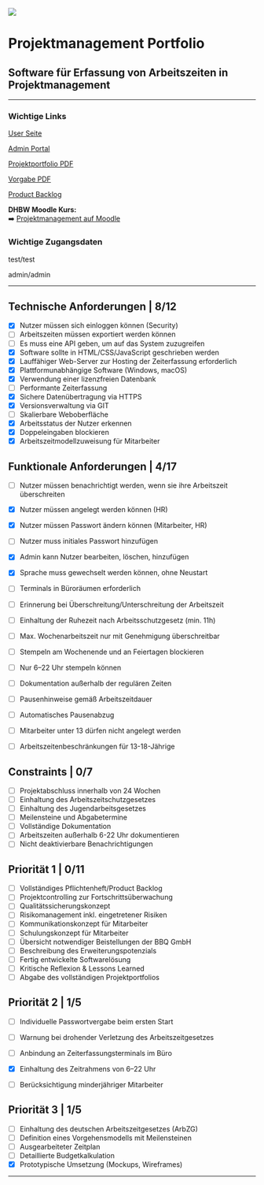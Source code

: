 ![](https://upload.wikimedia.org/wikipedia/de/thumb/1/1d/DHBW-Logo.svg/2560px-DHBW-Logo.svg.png)


# Projektmanagement Portfolio  
## Software für Erfassung von Arbeitszeiten in Projektmanagement  

---
### Wichtige Links

[User Seite](https://zeitbuchung.it-lutz.com/)

[Admin Portal](https://zeitbuchung.it-lutz.com/leitung)

[Projektportfolio PDF](Abgabe/Dokumentation/Projektportfolio.pdf)

[Vorgabe PDF](Vorgabe/Portfolio%20-%20Projektmanagement%20Stuttgart.pdf)

[Product Backlog](https://eifrige-otter-pm.atlassian.net/jira/software/projects/ECS/boards/1)

**DHBW Moodle Kurs:**  
➡️ [Projektmanagement auf Moodle](https://elearning.dhbw-stuttgart.de/moodle/course/view.php?id=21296)

### Wichtige Zugangsdaten
test/test

admin/admin

---

## Technische Anforderungen | 8/12

- [x] Nutzer müssen sich einloggen können (Security)
- [ ] Arbeitszeiten müssen exportiert werden können
- [ ] Es muss eine API geben, um auf das System zuzugreifen
- [x] Software sollte in HTML/CSS/JavaScript geschrieben werden
- [x] Lauffähiger Web-Server zur Hosting der Zeiterfassung erforderlich
- [x] Plattformunabhängige Software (Windows, macOS)
- [x] Verwendung einer lizenzfreien Datenbank
- [ ] Performante Zeiterfassung
- [x] Sichere Datenübertragung via HTTPS
- [x] Versionsverwaltung via GIT
- [ ] Skalierbare Weboberfläche
- [x] Arbeitsstatus der Nutzer erkennen
- [x] Doppeleingaben blockieren
- [x] Arbeitszeitmodellzuweisung für Mitarbeiter

## Funktionale Anforderungen | 4/17

- [ ] Nutzer müssen benachrichtigt werden, wenn sie ihre Arbeitszeit überschreiten
- [x] Nutzer müssen angelegt werden können (HR)
- [x] Nutzer müssen Passwort ändern können (Mitarbeiter, HR)
- [ ] Nutzer muss initiales Passwort hinzufügen
- [x] Admin kann Nutzer bearbeiten, löschen, hinzufügen
- [x] Sprache muss gewechselt werden können, ohne Neustart
- [ ] Terminals in Büroräumen erforderlich
- [ ] Erinnerung bei Überschreitung/Unterschreitung der Arbeitszeit
- [ ] Einhaltung der Ruhezeit nach Arbeitsschutzgesetz (min. 11h)
- [ ] Max. Wochenarbeitszeit nur mit Genehmigung überschreitbar
- [ ] Stempeln am Wochenende und an Feiertagen blockieren
- [ ] Nur 6–22 Uhr stempeln können
- [ ] Dokumentation außerhalb der regulären Zeiten
- [ ] Pausenhinweise gemäß Arbeitszeitdauer
- [ ] Automatisches Pausenabzug
- [ ] Mitarbeiter unter 13 dürfen nicht angelegt werden
- [ ] Arbeitszeitenbeschränkungen für 13-18-Jährige


## Constraints | 0/7

- [ ] Projektabschluss innerhalb von 24 Wochen
- [ ] Einhaltung des Arbeitszeitschutzgesetzes
- [ ] Einhaltung des Jugendarbeitsgesetzes
- [ ] Meilensteine und Abgabetermine
- [ ] Vollständige Dokumentation
- [ ] Arbeitszeiten außerhalb 6-22 Uhr dokumentieren
- [ ] Nicht deaktivierbare Benachrichtigungen

## Priorität 1 | 0/11

- [ ] Vollständiges Pflichtenheft/Product Backlog
- [ ] Projektcontrolling zur Fortschrittsüberwachung
- [ ] Qualitätssicherungskonzept
- [ ] Risikomanagement inkl. eingetretener Risiken
- [ ] Kommunikationskonzept für Mitarbeiter
- [ ] Schulungskonzept für Mitarbeiter
- [ ] Übersicht notwendiger Beistellungen der BBQ GmbH
- [ ] Beschreibung des Erweiterungspotenzials
- [ ] Fertig entwickelte Softwarelösung
- [ ] Kritische Reflexion & Lessons Learned
- [ ] Abgabe des vollständigen Projektportfolios

## Priorität 2 | 1/5

- [ ] Individuelle Passwortvergabe beim ersten Start
- [ ] Warnung bei drohender Verletzung des Arbeitszeitgesetzes
- [ ] Anbindung an Zeiterfassungsterminals im Büro
- [x] Einhaltung des Zeitrahmens von 6–22 Uhr
- [ ] Berücksichtigung minderjähriger Mitarbeiter



## Priorität 3 | 1/5

- [ ] Einhaltung des deutschen Arbeitszeitgesetzes (ArbZG)
- [ ] Definition eines Vorgehensmodells mit Meilensteinen
- [ ] Ausgearbeiteter Zeitplan
- [ ] Detaillierte Budgetkalkulation
- [x] Prototypische Umsetzung (Mockups, Wireframes)

---


